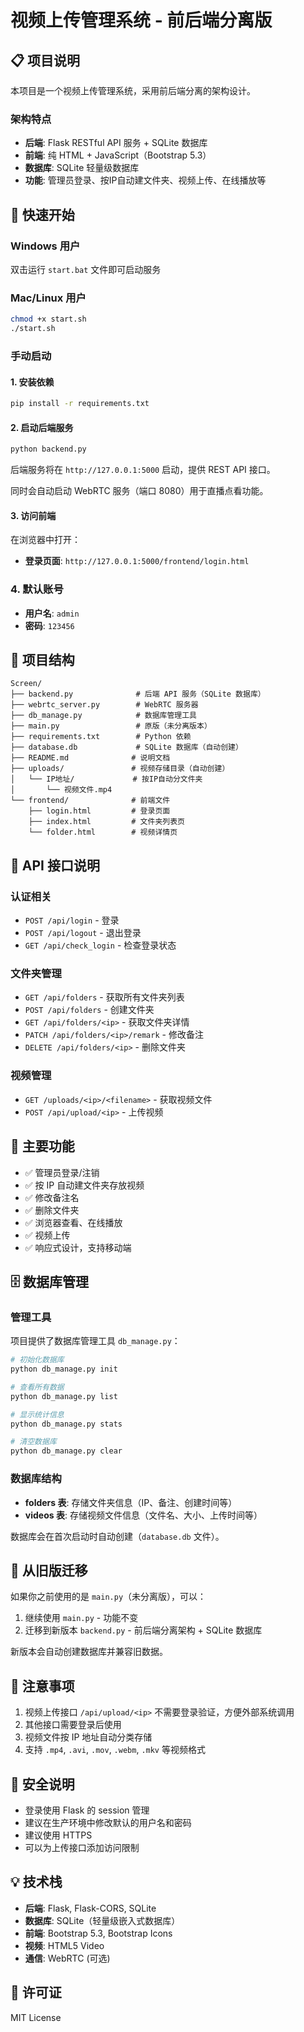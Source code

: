 # 视频上传管理系统 - 前后端分离版

## 📋 项目说明

本项目是一个视频上传管理系统，采用前后端分离的架构设计。

### 架构特点

- **后端**: Flask RESTful API 服务 + SQLite 数据库
- **前端**: 纯 HTML + JavaScript（Bootstrap 5.3）
- **数据库**: SQLite 轻量级数据库
- **功能**: 管理员登录、按IP自动建文件夹、视频上传、在线播放等

## 🚀 快速开始

### Windows 用户

双击运行 `start.bat` 文件即可启动服务

### Mac/Linux 用户

```bash
chmod +x start.sh
./start.sh
```

### 手动启动

#### 1. 安装依赖

```bash
pip install -r requirements.txt
```

#### 2. 启动后端服务

```bash
python backend.py
```

后端服务将在 `http://127.0.0.1:5000` 启动，提供 REST API 接口。

同时会自动启动 WebRTC 服务（端口 8080）用于直播点看功能。

#### 3. 访问前端

在浏览器中打开：

- **登录页面**: `http://127.0.0.1:5000/frontend/login.html`

### 4. 默认账号

- **用户名**: `admin`
- **密码**: `123456`

## 📁 项目结构

```
Screen/
├── backend.py              # 后端 API 服务（SQLite 数据库）
├── webrtc_server.py        # WebRTC 服务器
├── db_manage.py            # 数据库管理工具
├── main.py                 # 原版（未分离版本）
├── requirements.txt        # Python 依赖
├── database.db             # SQLite 数据库（自动创建）
├── README.md              # 说明文档
├── uploads/               # 视频存储目录（自动创建）
│   └── IP地址/             # 按IP自动分文件夹
│       └── 视频文件.mp4
└── frontend/              # 前端文件
    ├── login.html         # 登录页面
    ├── index.html         # 文件夹列表页
    └── folder.html        # 视频详情页
```

## 🔧 API 接口说明

### 认证相关

- `POST /api/login` - 登录
- `POST /api/logout` - 退出登录
- `GET /api/check_login` - 检查登录状态

### 文件夹管理

- `GET /api/folders` - 获取所有文件夹列表
- `POST /api/folders` - 创建文件夹
- `GET /api/folders/<ip>` - 获取文件夹详情
- `PATCH /api/folders/<ip>/remark` - 修改备注
- `DELETE /api/folders/<ip>` - 删除文件夹

### 视频管理

- `GET /uploads/<ip>/<filename>` - 获取视频文件
- `POST /api/upload/<ip>` - 上传视频

## 🎯 主要功能

- ✅ 管理员登录/注销
- ✅ 按 IP 自动建文件夹存放视频
- ✅ 修改备注名
- ✅ 删除文件夹
- ✅ 浏览器查看、在线播放
- ✅ 视频上传
- ✅ 响应式设计，支持移动端

## 🗄️ 数据库管理

### 管理工具

项目提供了数据库管理工具 `db_manage.py`：

```bash
# 初始化数据库
python db_manage.py init

# 查看所有数据
python db_manage.py list

# 显示统计信息
python db_manage.py stats

# 清空数据库
python db_manage.py clear
```

### 数据库结构

- **folders 表**: 存储文件夹信息（IP、备注、创建时间等）
- **videos 表**: 存储视频文件信息（文件名、大小、上传时间等）

数据库会在首次启动时自动创建（`database.db` 文件）。

## 🔄 从旧版迁移

如果你之前使用的是 `main.py`（未分离版），可以：

1. 继续使用 `main.py` - 功能不变
2. 迁移到新版本 `backend.py` - 前后端分离架构 + SQLite 数据库

新版本会自动创建数据库并兼容旧数据。

## 📝 注意事项

1. 视频上传接口 `/api/upload/<ip>` 不需要登录验证，方便外部系统调用
2. 其他接口需要登录后使用
3. 视频文件按 IP 地址自动分类存储
4. 支持 `.mp4`, `.avi`, `.mov`, `.webm`, `.mkv` 等视频格式

## 🔐 安全说明

- 登录使用 Flask 的 session 管理
- 建议在生产环境中修改默认的用户名和密码
- 建议使用 HTTPS
- 可以为上传接口添加访问限制

## 💡 技术栈

- **后端**: Flask, Flask-CORS, SQLite
- **数据库**: SQLite（轻量级嵌入式数据库）
- **前端**: Bootstrap 5.3, Bootstrap Icons
- **视频**: HTML5 Video
- **通信**: WebRTC (可选)

## 📄 许可证

MIT License

